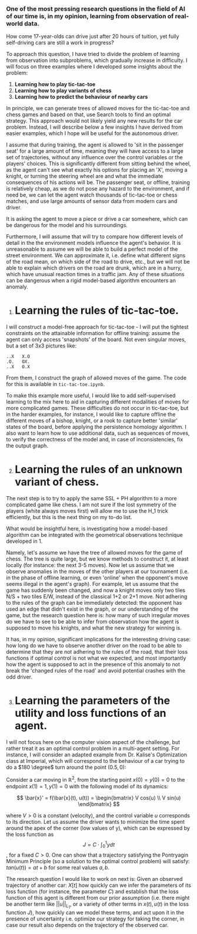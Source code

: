### One of the most pressing research questions in the field of AI of our time is, in my opinion, learning from observation of real-world data.
 How come 17-year-olds can drive just after 20 hours of tuition, yet fully self-driving cars are still a work in progress? 

To approach this question, I have tried to divide the problem of learning from observation into subproblems, which gradually increase in difficulty. I will focus on three examples where I developed some insights about the problem: 
1. **Learning how to play tic-tac-toe**
2. **Learning how to play variants of chess**
3. **Learning how to predict the behaviour of nearby cars**

In principle, we can generate trees of allowed moves for the tic-tac-toe and chess games and based on that, use Search tools to find an optimal strategy. This approach would not likely yield any new results for the car problem. Instead, I will describe below a few insights I have derived from easier examples, which I hope will be useful for the autonomous driver.

I assume that during training, the agent is allowed to 'sit in the passenger seat' for a large amount of time, meaning they will have access to a large set of trajectories, without any influence over the control variables or the players' choices. This is significantly different from sitting behind the wheel, as the agent can't see what exactly his options for placing an 'X', moving a knight, or turning the steering wheel are and what the immediate consequences of his actions will be. The passenger seat, or offline, training is relatively cheap, as we do not pose any hazard to the environment, and if need be, we can let the agent watch thousands of tic-tac-toe or chess matches, and use large amounts of sensor data from modern cars and driver.

It is asking the agent to move a piece or drive a car somewhere, which can be dangerous for the model and his surroundings.

Furthermore, I will assume that will try to compare how different levels of detail in the the environment models influence the agent's behavior. It is unreasonable to assume we will be able to build a perfect model of the street environment. We can approximate it, i.e. define what different signs of the road mean, on which side of the road to drive, etc., but we will not be able to explain which drivers on the road are drunk, which are in a hurry, which have unusual reaction times in a traffic jam.  Any of these situations can be dangerous when a rigid model-based algorithm encounters an anomaly. 

1. # Learning the rules of tic-tac-toe.
I will construct a model-free approach for tic-tac-toe - I will put the tightest constraints on the attainable information for offline training: assume the agent can only access 'snapshots' of the board. Not even singular moves, but a set of 3x3 pictures like:

```
..X   X.O
.O.   OX.
..X   O.X
```
From them, I construct the graph of allowed moves of the game. The code for this is available in `tic-tac-toe.ipynb`.

To make this example more useful, I would like to add self-supervised learning to the mix here to aid in capturing different modalities of moves for more complicated games. These difficulties do not occur in tic-tac-toe, but in the harder examples, for instance, I would like to capture offline the different moves of a bishop, knight, or a rook to capture better 'similar' states of the board, before applying the persistence homology algorithm. I also want to learn how to use additional data, such as sequences of moves, to verify the correctness of the model and, in case of inconsistencies, fix the output graph.


2. # Learning the rules of an unknown variant of chess. 
The next step is to try to apply the same SSL + PH algorithm to a more complicated game like chess. I am not sure if the lost symmetry of the players (white always moves first) will allow me to use the H_1 trick efficiently, but this is the next thing on my to-do list. 

What would be insightful here, is investigating how a model-based algorithm can be integrated with the geometrical observations technique developed in 1.

Namely, let's assume we have the tree of allowed moves for the game of chess. The tree is quite large, but we know methods to construct it, at least locally (for instance: the next 3-5 moves). Now let us assume that we observe anomalies in the moves of the other players at our tournament (i.e. in the phase of offline learning, or even 'online' when the opponent's move seems illegal in the agent's graph). For example, let us assume that the game has suddenly been changed, and now a knight moves only two tiles N/S + two tiles E/W, instead of the classical 1+2 or 2+1 move. Not adhering to the rules of the graph can be immediately detected: the opponent has used an edge that didn't exist in the graph, or our understanding of the game, but the research question here is: how many of such irregular moves do we have to see to be able to infer from observation how the agent is supposed to move his knights, and what the new strategy for winning is. 

It has, in my opinion, significant implications for the interesting driving case: how long do we have to observe another driver on the road to be able to determine that they are not adhering to the rules of the road, that their loss functions if optimal control is not what we expected, and most importantly how the agent is supposed to act in the presence of this anomaly to not break the 'changed rules of the road' and avoid potential crashes with the odd driver.

3. # Learning the parameters of the utility and loss functions of an agent.
I will not focus here on the computer vision aspect of the challenge, but rather treat it as an optimal control problem in a multi-agent setting. For instance, I will consider an adapted example from Dr. Kalise's Optimization class at Imperial, which will correspond to the behaviour of a car trying to do a $180 \degree$ turn around the point $(0.5, 0)$: 

Consider a car moving in $\mathbb{R}^2$, from the starting point $x(0) = y(0) = 0$ to the endpoint $x(1) = 1, y(1) = 0$ with the following model of its dynamics: 

$$ \bar{x}' = f(\bar{x}(t), u(t)) = \begin{bmatrix} V cos(u) \\ V sin(u) \end{bmatrix} $$

where $V > 0$ is a constant (velocity), and the control variable $u$ corresponds to its direction. Let us assume the driver wants to minimize the time spent around the apex of the corner (low values of y), which can be expressed by the loss function as $$J = C \cdot \int_0^1 y dt $$, for a fixed $C>0$. One can show that a trajectory satisfying the Pontryagin Minimum Principle (so a solution to the optimal control problem) will satisfy: $tan(u(t)) = at + b$ for some real values $a, b$. 

The research question I would like to work on next is: 
Given an observed trajectory of another car: $X[t]$ how quickly can we infer the parameters of its loss function (for instance, the parameter $C$) and establish that the loss function of this agent is different from our prior assumption (i.e. there might be another term like $||u||_{L_1}$, or a variety of other terms in $x(t), u(t)$ in the loss function $J$), how quickly can we model these terms, and act upon it in the presence of uncertainty i.e. optimize our strategy for taking the corner, in case our result also depends on the trajectory of the observed car. 
